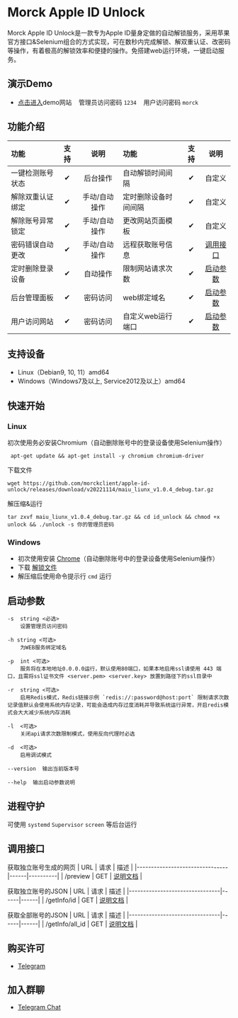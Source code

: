 # Morck Apple ID Unlock

Morck Apple ID Unlock是一款专为Apple ID量身定做的自动解锁服务，采用苹果官方接口&Selenium组合的方式实现，可在数秒内完成解锁、解双重认证、改密码等操作，有着极高的解锁效率和便捷的操作。免搭建web运行环境，一键启动服务。


## 演示Demo

 * [点击进入](https://appleid.morck.xyz)demo网站 &nbsp;&nbsp; 管理员访问密码 `1234` &nbsp;&nbsp; 用户访问密码 `morck`

## 功能介绍

| 功能                   | 支持 | 说明 | 功能                   | 支持 | 说明 |
|:-----------------------|:------:|:---------:|:-----------------------|:------:|:------:|
| 一键检测账号状态        | ✔︎   | 后台操作 | 自动解锁时间间隔  | ✔︎   | 自定义 |
| 解除双重认证绑定        | ✔︎   | 手动/自动操作 | 定时删除设备时间间隔  | ✔︎   | 自定义 |
| 解除账号异常锁定        | ✔︎   | 手动/自动操作 | 更改网站页面模板      | ✔︎   | 自定义 |
| 密码错误自动更改        | ✔︎   | 手动/自动操作 | 远程获取账号信息        | ✔︎   |  [调用接口](https://github.com/morckclient/apple-id-unlock/blob/main/README.md#%E8%B0%83%E7%94%A8%E6%8E%A5%E5%8F%A3) |
| 定时删除登录设备        | ✔︎   | 自动操作 | 限制网站请求次数        | ✔︎   |  [启动参数](https://github.com/morckclient/apple-id-unlock/blob/main/README.md#%E5%90%AF%E5%8A%A8%E5%8F%82%E6%95%B0) |
| 后台管理面板           | ✔︎   | 密码访问 | web绑定域名            | ✔︎   |  [启动参数](https://github.com/morckclient/apple-id-unlock/blob/main/README.md#%E5%90%AF%E5%8A%A8%E5%8F%82%E6%95%B0) |
| 用户访问网站           | ✔︎   | 密码访问 | 自定义web运行端口      | ✔︎   |  [启动参数](https://github.com/morckclient/apple-id-unlock/blob/main/README.md#%E5%90%AF%E5%8A%A8%E5%8F%82%E6%95%B0) |


## 支持设备

 * Linux（Debian9, 10, 11）amd64
 * Windows（Windows7及以上, Service2012及以上）amd64
 
 
## 快速开始

### Linux

初次使用务必安装Chromium（自动删除账号中的登录设备使用Selenium操作）

     apt-get update && apt-get install -y chromium chromium-driver
    
下载文件

    wget https://github.com/morckclient/apple-id-unlock/releases/download/v20221114/maiu_liunx_v1.0.4_debug.tar.gz
    
解压缩&运行

    tar zxvf maiu_liunx_v1.0.4_debug.tar.gz && cd id_unlock && chmod +x unlock && ./unlock -s 你的管理员密码
    
### Windows
 - 初次使用安装 [Chrome](https://www.google.cn/intl/zh-CN/chrome)（自动删除账号中的登录设备使用Selenium操作）
 - 下载 [解锁文件](https://github.com/morckclient/apple-id-unlock/releases/download/v20221114/maiu_windows_v1.0.4_debug.zip)  
 - 解压缩后使用命令提示行 `cmd` 运行
    
## 启动参数
    -s  string <必选>
		设置管理员访问密码

	-h string <可选>
		为WEB服务绑定域名

	-p  int <可选>
		服务将在本地地址0.0.0.0运行，默认使用80端口，如果本地启用ssl请使用 443 端口，且需将ssl证书文件 <server.pem> <server.key> 放置到路径下的ssl目录中

	-r  string <可选>
		启用Redis模式，Redis链接示例 `redis://:password@host:port` 限制请求次数记录值默认会使用系统内存记录，可能会造成内存过度消耗并导致系统运行异常，开启redis模式会大大减少系统内存消耗

	-l  <可选>
		关闭api请求次数限制模式，使用反向代理时必选
 
	-d  <可选>
		启用调试模式
 
	--version  输出当前版本号

	--help  输出启动参数说明

    
## 进程守护

可使用 `systemd` `Supervisor` `screen` 等后台运行

## 调用接口

获取独立账号生成的网页
| URL                            | 请求  | 描述 |
|--------------------------------|------|----------|
| /preview                       | GET  | [说明文档](https://github.com/morckclient/apple-id-unlock/blob/main/api.md#1%E8%8E%B7%E5%8F%96%E7%8B%AC%E7%AB%8B%E8%B4%A6%E5%8F%B7%E7%94%9F%E6%88%90%E7%9A%84%E7%BD%91%E9%A1%B5) |


获取独立账号的JSON
| URL                            | 请求  | 描述 |
|--------------------------------|------|------|
| /getInfo/id                    | GET  | [说明文档](https://github.com/morckclient/apple-id-unlock/blob/main/api.md#2%E8%8E%B7%E5%8F%96%E7%8B%AC%E7%AB%8B%E8%B4%A6%E5%8F%B7%E7%9A%84json) |


获取全部账号的JSON
| URL                            | 请求  | 描述 |
|--------------------------------|------|------|
| /getInfo/all_id                | GET  | [说明文档](https://github.com/morckclient/apple-id-unlock/blob/main/api.md#3%E8%8E%B7%E5%8F%96%E5%85%A8%E9%83%A8%E8%B4%A6%E5%8F%B7%E7%9A%84json) |


    
## 购买许可

 * [Telegram](https://t.me/morck_hh)

## 加入群聊

 * [Telegram Chat](https://t.me/morckcsq)
